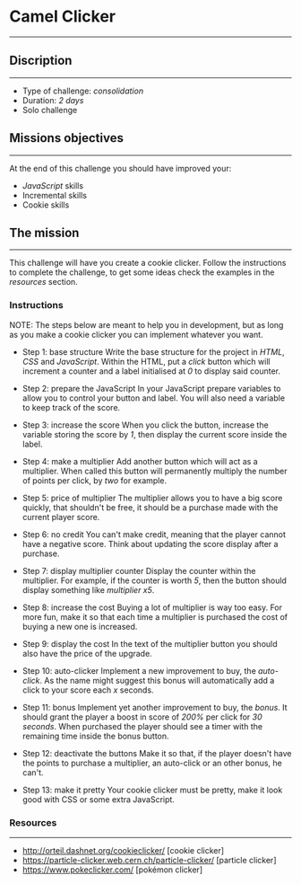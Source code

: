# Camel Clicker 

---
## Discription

---

* Type of challenge: *consolidation* 
* Duration: *2 days* 
* Solo challenge

## Missions objectives

---

At the end of this challenge you should have improved your:

* *JavaScript* skills
* Incremental skills
* Cookie skills


## The mission

---

This challenge will have you create a cookie clicker.
Follow the instructions to complete the challenge, to get some ideas check the
examples in the _resources_ section.

### Instructions

NOTE: The steps below are meant to help you in development, but as long as you
make a cookie clicker you can implement whatever you want.

* Step 1: base structure
Write the base structure for the project in *HTML*, *CSS* and *JavaScript*.
Within the HTML, put a _click_ button which will increment a counter and a label
initialised at _0_ to display said counter.

* Step 2: prepare the JavaScript
In your JavaScript prepare variables to allow you to control your button and
label. You will also need a variable to keep track of the score.

* Step 3: increase the score
When you click the button, increase the variable storing the score by _1_, then
display the current score inside the label.

* Step 4: make a multiplier
Add another button which will act as a multiplier. When called this button will
permanently multiply the number of points per click, by _two_ for example.

* Step 5: price of multiplier
The multiplier allows you to have a big score quickly, that shouldn't be free,
it should be a purchase made with the current player score.

* Step 6: no credit
You can't make credit, meaning that the player cannot have a negative score.
Think about updating the score display after a purchase.

* Step 7: display multiplier counter
Display the counter within the multiplier. For example, if the counter is worth
_5_, then the button should display something like _multiplier x5_.

* Step 8: increase the cost
Buying a lot of multiplier is way too easy. For more fun, make it so that each
time a multiplier is purchased the cost of buying a new one is increased.

* Step 9: display the cost
In the text of the multiplier button you should also have the price of the
upgrade.

* Step 10: auto-clicker
Implement a new improvement to buy, the _auto-click_. As the name might suggest
this bonus will automatically add a click to your score each _x_ seconds.

* Step 11: bonus
Implement yet another improvement to buy, the _bonus_. It should grant the
player a boost in score of _200%_ per click for _30 seconds_. When purchased the
player should see a timer with the remaining time inside the bonus button.

* Step 12: deactivate the buttons
Make it so that, if the player doesn't have the points to purchase a multiplier,
an auto-click or an other bonus, he can't.

* Step 13: make it pretty
Your cookie clicker must be pretty, make it look good with CSS or some extra
JavaScript.

### Resources

---

* http://orteil.dashnet.org/cookieclicker/ [cookie clicker]
* https://particle-clicker.web.cern.ch/particle-clicker/ [particle clicker]
* https://www.pokeclicker.com/ [pokémon clicker]
